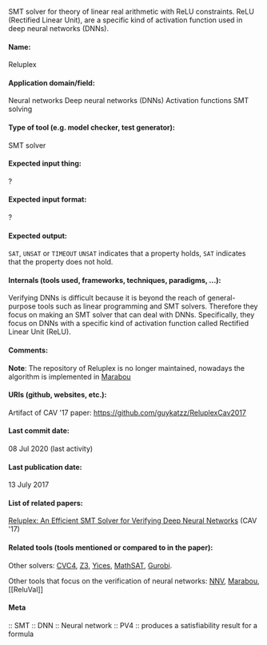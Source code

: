 SMT solver for  theory of linear real arithmetic with ReLU constraints.
ReLU (Rectified Linear Unit), are a specific kind of activation function used in deep neural networks (DNNs).

#### Name:
Reluplex

#### Application domain/field:
Neural networks
Deep neural networks (DNNs)
Activation functions
SMT solving

#### Type of tool (e.g. model checker, test generator):
SMT solver

#### Expected input thing:
?

#### Expected input format:
?

#### Expected output:
`SAT`, `UNSAT` or `TIMEOUT`
`UNSAT` indicates that a property holds, `SAT` indicates that the property does not hold. 

#### Internals (tools used, frameworks, techniques, paradigms, ...):
Verifying DNNs is difficult because it is beyond the reach of general-purpose tools such as linear programming and SMT solvers. Therefore they focus on making an SMT solver that can deal with DNNs. Specifically, they focus on DNNs with a specific kind of activation function called Rectified Linear Unit (ReLU).

#### Comments:
**Note**: The repository of Reluplex is no longer maintained, nowadays the algorithm is implemented in [Marabou](../../Marabou.md)

#### URIs (github, websites, etc.):
Artifact of CAV '17 paper: https://github.com/guykatzz/ReluplexCav2017

#### Last commit date:
08 Jul 2020 (last activity)

#### Last publication date:
13 July 2017

#### List of related papers:
[Reluplex: An Efficient SMT Solver for Verifying Deep Neural Networks](https://doi.org/10.1007/978-3-319-63387-9_5) (CAV '17)

#### Related tools (tools mentioned or compared to in the paper):
Other solvers: [CVC4](CVC4.md), [Z3](Z3.md), [Yices](Yices.md), [MathSAT](MathSAT.md), [Gurobi](../Gurobi.md).

Other tools that focus on the verification of neural networks: [NNV](../../NNV.md), [Marabou](../../Marabou.md), [[ReluVal]]

#### Meta
:: SMT
:: DNN
:: Neural network
:: PV4 :: produces a satisfiability result for a formula
